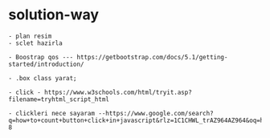 # solution-way
    - plan resim
    - sclet hazirla 

    - Boostrap qos --- https://getbootstrap.com/docs/5.1/getting-started/introduction/ 

    - .box class yarat;

    - click - https://www.w3schools.com/html/tryit.asp?filename=tryhtml_script_html

    - clickleri nece sayaram --https://www.google.com/search?q=how+to+count+button+click+in+javascript&rlz=1C1CHWL_trAZ964AZ964&oq=how+to+click+count++javascript+&aqs=chrome.1.69i57j0i8i30l2j0i8i10i30.27895j0j7&sourceid=chrome&ie=UTF-8


